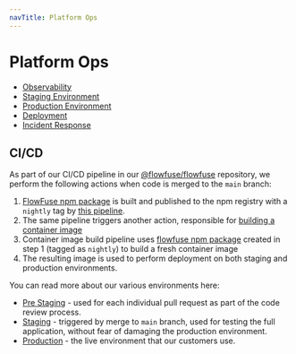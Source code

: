 ```yaml
---
navTitle: Platform Ops
---
```


# Platform Ops

 - [Observability](./observability.md)
 - [Staging Environment](./staging.md)
 - [Production Environment](./production.md)
 - [Deployment](./deployment.md)
 - [Incident Response](./incident-response.md)

## CI/CD

As part of our CI/CD pipeline in our [@flowfuse/flowfuse](https://github.com/FlowFuse/flowfuse/) repository, we perform the following actions when code is merged to the `main` branch:

1. [FlowFuse npm package](https://www.npmjs.com/package/@flowfuse/flowfuse) is built and published to the npm registry with a `nightly` tag by [this pipeline](https://github.com/FlowFuse/flowfuse/actions/workflows/publish.yml).
2. The same pipeline triggers another action, responsible for [building a container image](https://github.com/FlowFuse/helm/actions/workflows/flowforge-container.yml) 
3. Container image build pipeline uses [flowfuse npm package](https://www.npmjs.com/package/@flowfuse/flowfuse) created in step 1 (tagged as `nightly`) to build a fresh container image
4. The resulting image is used to perform deployment on both staging and production environments.

You can read more about our various environments here:

- [Pre Staging](https://flowfuse.com/handbook/development/contributing/#test-changes-in-staging) - used for each individual pull request as part of the code review process.
- [Staging](./staging.md) - triggered by merge to `main` branch, used for testing the full application, without fear of damaging the production environment.
- [Production](./production.md) - the live environment that our customers use.